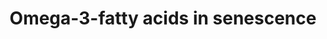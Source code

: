 ---
annotations:
- id: PW:0000010
  parent: classic metabolic pathway
  type: Pathway Ontology
  value: lipid metabolic pathway
- id: PW:0001253
  parent: classic metabolic pathway
  type: Pathway Ontology
  value: fatty acid omega degradation pathway
- id: PW:0000277
  parent: regulatory pathway
  type: Pathway Ontology
  value: cellular senescence pathway
authors:
- JuliaUM
- Egonw
- DeSl
- Nikita Krstevska
- Eweitz
- Khanspers
- AlexanderPico
citedin: ''
communities: []
description: 'Omega-3-polyunsaturated fatty acids may help with cellular senescence
  and other age-related conditions: Cognitive decline, Inflammation, Telomere shortening,
  DNA damage, and Epigenetic changes. Omega-3s are mainly found in fish and other
  seafood. However, most people in the world have low levels of EPA and DHA in their
  blood. Structured forms of omega-3s may have enhanced bioavailability and more powerful
  effects than simpler forms.'
last-edited: 2024-11-01
ndex: null
organisms:
- Homo sapiens
redirect_from:
- /index.php/Pathway:WP5432
- /instance/WP5432
- /instance/WP5432_r135723
revision: r135723
schema-jsonld:
- '@context': https://schema.org/
  '@id': https://wikipathways.github.io/pathways/WP5432.html
  '@type': Dataset
  creator:
    '@type': Organization
    name: WikiPathways
  description: 'Omega-3-polyunsaturated fatty acids may help with cellular senescence
    and other age-related conditions: Cognitive decline, Inflammation, Telomere shortening,
    DNA damage, and Epigenetic changes. Omega-3s are mainly found in fish and other
    seafood. However, most people in the world have low levels of EPA and DHA in their
    blood. Structured forms of omega-3s may have enhanced bioavailability and more
    powerful effects than simpler forms.'
  keywords:
  - 10,11,dihydro-12-oxo-RvE1
  - 10,11-dihydro-RvE1
  - 10-D4-NeuroP
  - 10-E4-NeuroP
  - 10-F4-NeuroP
  - 10-H4-NeuroP
  - 11-D4-NeuroP
  - 11-E4-NeuroP
  - 11-F4-NeuroP
  - 11-H4-NeuroP
  - 12-oxo-RvE1
  - 13-D4-NeuroP
  - 13-E4-NeuroP
  - 13-F4-NeuroP
  - 13S,14S-epoxy-maresin
  - 14-D4-NeuroP
  - 14-E4-NeuroP
  - 14-F4-NeuroP
  - 14-H4-NeuroP
  - 14-HpDPA
  - 14R-HDHA
  - 14S-HDHA
  - 14S-HpDHA
  - 15-F3-IsoP
  - 15S-HpEPE
  - 15d-PGJ3
  - 16-oxo-RvD2
  - 16S,17S-epoxy-DPA
  - 16S,17S-epoxyprotectin
  - 17-D4-NeuroP
  - 17-E4-NeuroP
  - 17-F4-NeuroP
  - 17-oxo-RvD1
  - 17R-HDHA
  - 17R-HpDHA
  - 17S-HDHA
  - 17S-HpDHA
  - 17S-HpDPA
  - 18-oxo-RvE1
  - 18R-HpEPE
  - 18S-RvE1
  - 18S-RvE2
  - 19-hydroxy-RvE1
  - 20-D4-NeuroP
  - 20-E4-NeuroP
  - 20-F4-NeuroP
  - 20-hydroxy-RvE1
  - 4-D4-NeuroP
  - 4-E4-NeuroP
  - 4-F4-NeuroP
  - 4S,5-epoxy-17R-HDHA
  - 4S,5-epoxy-17S-HDHA
  - 4S-hydroperoxy-17S-HDHA
  - 5(S)-HpEPE
  - 5S,12S,18R-TriHEPE
  - 5S,6S-epoxy-18R-HEPE
  - 5S,6S-epoxy-18S-HEPE
  - 5S-hydroxyperoxy-18R-HEPE
  - 5S-hydroxyperoxy-18S-HEPE
  - 7-D4-NeuroP
  - 7-E4-NeuroP
  - 7-F4-NeuroP
  - 7-oxo-RvD2
  - 7S,17S-diHpDHA
  - 7S,17S-diHpDPA
  - 7S,8-epoxy-17R-HDHA
  - 7S,8-epoxy-17S-HDHA
  - 7S-HpDHA
  - 7S-hydroperoxy-17S-HDHA
  - 8-oxo-RvD1
  - ALOX12
  - ALOX15
  - ALOX15B
  - ALOX5
  - AT-RvD1
  - AT-RvD2
  - AT-RvD3
  - AT-RvD4
  - CYP1A2
  - CYP2C8
  - CYP2C9
  - CYP2D6
  - CYP2E1
  - CYP3A4
  - Cytochrome P450
  - DPEP1
  - Docosahexaenoic acid (22:6,w3)
  - Docosapentaenoic acid (22:5,w3)
  - ELOVL2
  - ELOVL5
  - EPHX2
  - Eicosapentaenoic acid (20:5,w3)
  - Eicosatetraenoic acid (20:4,w3)
  - Eicosatrienoic acid (20:3,w3)
  - FADS1
  - FADS2
  - 'FPR2 '
  - GGT1
  - GPR32
  - GST
  - GSTM4
  - HPGD
  - LTA4H
  - LTB5
  - LTC4S
  - LTC5
  - LTD5
  - LXA5
  - MCTR1
  - MCTR2
  - MCTR3
  - MaR-L1
  - MaR-L2
  - Mar1(n-3 DPA)
  - Mar3(n-3 DPA)
  - Maresin 1
  - Maresin 2
  - PCTR1
  - PCTR2
  - PCTR3
  - PD1
  - PD1(n-3 DPA)
  - PD2(n-3 DPA)
  - PDX
  - PGD3
  - PGDS
  - PGE3
  - PGES
  - PGF3α
  - PGG3
  - PGH3
  - PGIS
  - PGJ3
  - PTGS1
  - PTGS2
  - Peroxidase
  - Phospholipase A2
  - RCTR1
  - RCTR2
  - RCTR3
  - RvD1
  - RvD2
  - RvD3
  - RvD4
  - RvD5
  - RvD6
  - RvE1
  - RvE2
  - RvE3
  - RvE4
  - RvT1
  - RvT2
  - RvT3
  - RvT4
  - Stearidonic acid (18:4,w3)
  - TXAS
  - Tetracosahexanoic acid (22:6,n-3)
  - Tetracosapentanoic acid (24:5,n-3)
  - TxA3
  - TxB3
  - Δ12-PGJ3
  - α-Linolenic acid  (18:3,w3)
  license: CC0
  name: Omega-3-fatty acids in senescence
seo: CreativeWork
title: Omega-3-fatty acids in senescence
wpid: WP5432
---